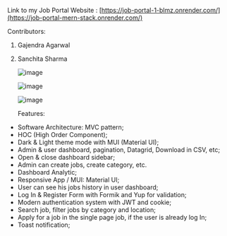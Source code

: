 Link to my Job Portal Website : [https://job-portal-1-blmz.onrender.com/](https://job-portal-mern-stack.onrender.com/)

Contributors:
1. Gajendra Agarwal
2. Sanchita Sharma

   ![image](https://github.com/Sanchita-Sharma519/job-portal111/assets/106946749/1c784581-2894-4499-ae68-9a77fe02c162)

   ![image](https://github.com/Sanchita-Sharma519/job-portal111/assets/106946749/6f342709-80db-4d6f-90e5-d19d7fc4ebbf)

   ![image](https://github.com/Sanchita-Sharma519/job-portal111/assets/106946749/33b28dc9-de42-469e-a9a3-4d4695f620c0)




   Features:
- Software Architecture: MVC pattern;
- HOC (High Order Component);
- Dark & Light theme mode with MUI (Material UI);
- Admin & user dashboard, pagination, Datagrid, Download in CSV, etc;
- Open & close dashboard sidebar;
- Admin can create jobs, create category, etc.
- Dashboard Analytic;
- Responsive App / MUI: Material UI;
- User can see his jobs history in user dashboard;
- Log In & Register Form with Formik and Yup for validation;
- Modern authentication system with JWT and cookie;
- Search job, filter jobs by category and location;
- Apply for a job in the single page job, if the user is already log In;
- Toast notification;
